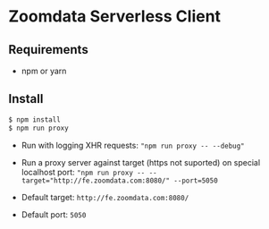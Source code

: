 # Zoomdata Serverless Client

## Requirements
- npm or yarn

## Install
```sh
$ npm install
$ npm run proxy
```

- Run with logging XHR requests:
`"npm run proxy -- --debug"`

- Run a proxy server against target (https not suported) on special localhost port:
`"npm run proxy -- --target="http://fe.zoomdata.com:8080/" --port=5050`

- Default target: `http://fe.zoomdata.com:8080/`
- Default port: `5050`
